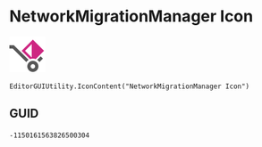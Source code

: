 # NetworkMigrationManager Icon
![](/img/NetworkMigrationManager%20Icon.png)

``` CSharp
EditorGUIUtility.IconContent("NetworkMigrationManager Icon")
```
## GUID
```
-1150161563826500304
```

